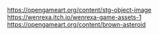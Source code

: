 https://opengameart.org/content/stg-object-image
https://wenrexa.itch.io/wenrexa-game-assets-1
https://opengameart.org/content/brown-asteroid